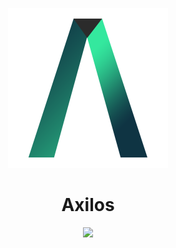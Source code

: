 <p align="center">
    <img src="public/img/axilos_logo_512.png" height="256"/>
</p>

<div align="center">
    <h1>Axilos</h1>
    <a href="https://app.fossa.com/projects/git%2Bgithub.com%2Ffilipkania%2Faxilos?ref=badge_shield">
        <img src="https://app.fossa.com/api/projects/git%2Bgithub.com%2Ffilipkania%2Faxilos.svg?type=shield"/>   
    </a>
</div>

